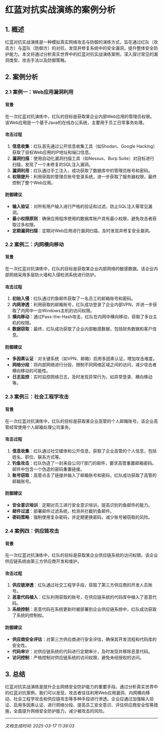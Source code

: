 # 红蓝对抗实战演练的案例分析

## 1. 概述

红蓝对抗实战演练是一种模拟真实网络攻击与防御的演练方式，旨在通过红队（攻击方）与蓝队（防御方）的对抗，发现并修复系统中的安全漏洞，提升整体安全防护能力。本文将通过分析真实世界中的红蓝对抗实战演练案例，深入探讨常见的漏洞类型、攻击手法以及防御策略。

## 2. 案例分析

### 2.1 案例一：Web应用漏洞利用

#### 背景
在一次红蓝对抗演练中，红队的目标是获取某企业内部Web应用的管理员权限。该Web应用是一个基于Java的在线办公系统，主要用于员工日常事务处理。

#### 攻击过程
1. **信息收集**：红队首先通过公开信息收集工具（如Shodan、Google Hacking）获取了目标Web应用的IP地址和端口信息。
2. **漏洞扫描**：使用自动化漏洞扫描工具（如Nessus、Burp Suite）对目标进行扫描，发现了一个未修复的SQL注入漏洞。
3. **漏洞利用**：红队通过手工注入，成功获取了数据库中的管理员账号和密码。
4. **权限提升**：利用获取的管理员账号登录系统，进一步获取了服务器权限，最终控制了整个Web应用。

#### 防御建议
- **输入验证**：对所有用户输入进行严格的验证和过滤，防止SQL注入等常见漏洞。
- **最小权限原则**：确保应用程序使用的数据库账户具有最小权限，避免攻击者获取过多权限。
- **定期漏洞扫描**：定期对Web应用进行漏洞扫描，及时发现并修复安全漏洞。

### 2.2 案例二：内网横向移动

#### 背景
在一次红蓝对抗演练中，红队的目标是获取某企业内部网络的敏感数据。该企业内部网络采用多层防火墙和入侵检测系统进行防护。

#### 攻击过程
1. **初始入侵**：红队通过钓鱼邮件获取了一名员工的邮箱账号和密码。
2. **内网渗透**：利用获取的邮箱账号，红队成功登录了企业内部VPN，并进一步获取了内网中一台Windows主机的访问权限。
3. **横向移动**：通过Pass-the-Hash攻击，红队在内网中横向移动，获取了多台主机的权限。
4. **数据窃取**：最终，红队成功获取了企业内部敏感数据，包括财务数据和客户信息。

#### 防御建议
- **多因素认证**：对关键系统（如VPN、邮箱）启用多因素认证，增加攻击难度。
- **网络分段**：将内部网络进行分段，限制不同网络区域之间的访问，减少攻击者横向移动的可能性。
- **日志监控**：实时监控网络日志，及时发现异常行为，如异常登录、横向移动等。

### 2.3 案例三：社会工程学攻击

#### 背景
在一次红蓝对抗演练中，红队的目标是获取某企业高管的个人邮箱账号。该企业高管经常使用个人邮箱处理公司事务。

#### 攻击过程
1. **信息收集**：红队通过社交媒体和公开信息，获取了企业高管的个人信息，包括姓名、职位、联系方式等。
2. **钓鱼攻击**：红队伪造了一封来自公司IT部门的邮件，要求高管重置邮箱密码。邮件中包含一个伪造的密码重置链接。
3. **账号窃取**：高管点击了链接并输入了邮箱账号和密码，红队成功获取了高管的邮箱账号。

#### 防御建议
- **安全意识培训**：定期对员工进行安全意识培训，提高识别钓鱼邮件的能力。
- **邮件过滤**：部署邮件过滤系统，检测并拦截钓鱼邮件。
- **密码策略**：强制使用复杂密码，并定期更换密码，减少账号被窃取的风险。

### 2.4 案例四：供应链攻击

#### 背景
在一次红蓝对抗演练中，红队的目标是获取某企业供应链系统的访问权限。该企业供应链系统由第三方供应商开发和维护。

#### 攻击过程
1. **供应链渗透**：红队通过社交工程学手段，获取了第三方供应商的开发人员账号。
2. **恶意代码植入**：红队利用获取的账号，在供应链系统的代码库中植入了恶意代码。
3. **系统控制**：恶意代码在系统更新时被部署到企业供应链系统中，红队成功获取了系统的控制权。

#### 防御建议
- **供应商安全评估**：对第三方供应商进行安全评估，确保其开发流程和代码库的安全性。
- **代码审计**：对供应链系统的代码进行定期审计，及时发现并移除恶意代码。
- **访问控制**：严格控制对供应链系统的访问权限，避免未经授权的访问。

## 3. 总结

红蓝对抗实战演练是提升企业网络安全防护能力的重要手段。通过分析真实世界中的红蓝对抗案例，我们可以发现，攻击者往往利用Web应用漏洞、内网横向移动、社会工程学攻击和供应链攻击等多种手段进行渗透。企业应通过加强输入验证、启用多因素认证、进行网络分段、提高员工安全意识、评估供应商安全性等措施，全面提升网络安全防护能力，减少被攻击的风险。

---

*文档生成时间: 2025-03-17 11:39:03*
